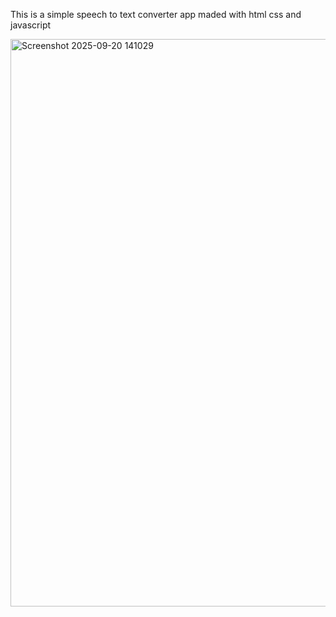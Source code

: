 This is a simple speech to text converter app maded with html css and javascript


<img width="1385" height="908" alt="Screenshot 2025-09-20 141029" src="https://github.com/user-attachments/assets/be24792b-8e55-4d18-8380-2fef0095437d">
